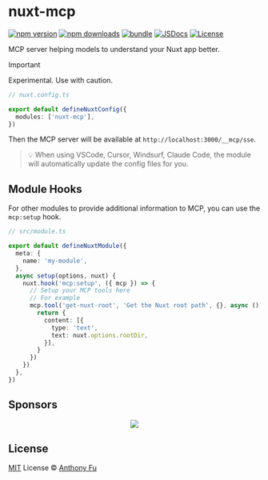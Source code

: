 # nuxt-mcp

[![npm version][npm-version-src]][npm-version-href]
[![npm downloads][npm-downloads-src]][npm-downloads-href]
[![bundle][bundle-src]][bundle-href]
[![JSDocs][jsdocs-src]][jsdocs-href]
[![License][license-src]][license-href]

MCP server helping models to understand your Nuxt app better.

> [!IMPORTANT]
> Experimental. Use with caution.

```ts
// nuxt.config.ts

export default defineNuxtConfig({
  modules: ['nuxt-mcp'],
})
```

Then the MCP server will be available at `http://localhost:3000/__mcp/sse`.

> 💡 When using VSCode, Cursor, Windsurf, Claude Code, the module will automatically update the config files for you.

## Module Hooks

For other modules to provide additional information to MCP, you can use the `mcp:setup` hook.

```ts
// src/module.ts

export default defineNuxtModule({
  meta: {
    name: 'my-module',
  },
  async setup(options, nuxt) {
    nuxt.hook('mcp:setup', ({ mcp }) => {
      // Setup your MCP tools here
      // For example
      mcp.tool('get-nuxt-root', 'Get the Nuxt root path', {}, async () => {
        return {
          content: [{
            type: 'text',
            text: nuxt.options.rootDir,
          }],
        }
      })
    })
  },
})
```

## Sponsors

<p align="center">
  <a href="https://cdn.jsdelivr.net/gh/antfu/static/sponsors.svg">
    <img src='https://cdn.jsdelivr.net/gh/antfu/static/sponsors.svg'/>
  </a>
</p>

## License


[MIT](./LICENSE) License © [Anthony Fu](https://github.com/antfu)

<!-- Badges -->

[npm-version-src]: https://img.shields.io/npm/v/nuxt-mcp?style=flat&colorA=080f12&colorB=1fa669
[npm-version-href]: https://npmjs.com/package/nuxt-mcp
[npm-downloads-src]: https://img.shields.io/npm/dm/nuxt-mcp?style=flat&colorA=080f12&colorB=1fa669
[npm-downloads-href]: https://npmjs.com/package/nuxt-mcp
[bundle-src]: https://img.shields.io/bundlephobia/minzip/nuxt-mcp?style=flat&colorA=080f12&colorB=1fa669&label=minzip
[bundle-href]: https://bundlephobia.com/result?p=nuxt-mcp
[license-src]: https://img.shields.io/github/license/antfu/nuxt-mcp.svg?style=flat&colorA=080f12&colorB=1fa669
[license-href]: https://github.com/antfu/nuxt-mcp/blob/main/LICENSE
[jsdocs-src]: https://img.shields.io/badge/jsdocs-reference-080f12?style=flat&colorA=080f12&colorB=1fa669
[jsdocs-href]: https://www.jsdocs.io/package/nuxt-mcp
